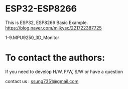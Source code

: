 # ESP32-ESP8266

   This is ESP32, ESP8266 Basic Example. 
   https://blog.naver.com/milkysc/221722387725
   
   1-9.MPU9250_3D_Monitor

# To contact the authors:

If you need to develop H/W, F/W, S/W or have a question

contact us : ssung7351@gmail.com

